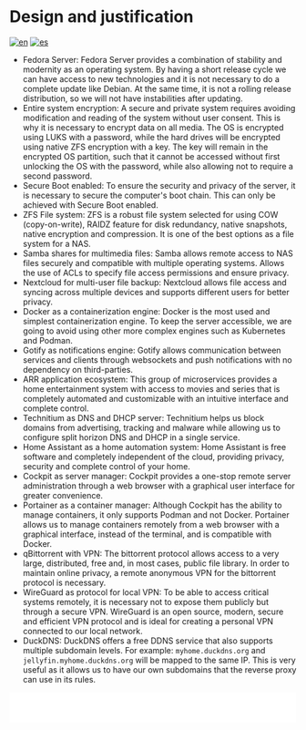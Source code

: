 # Design and justification

[![en](https://img.shields.io/badge/lang-en-blue.svg)](Design%20and%20justification.md)
[![es](https://img.shields.io/badge/lang-es-blue.svg)](Design%20and%20justification.es.md)

- Fedora Server: Fedora Server provides a combination of stability and modernity as an operating system. By having a short release cycle we can have access to new technologies and it is not necessary to do a complete update like Debian. At the same time, it is not a rolling release distribution, so we will not have instabilities after updating.
- Entire system encryption: A secure and private system requires avoiding modification and reading of the system without user consent. This is why it is necessary to encrypt data on all media. The OS is encrypted using LUKS with a password, while the hard drives will be encrypted using native ZFS encryption with a key. The key will remain in the encrypted OS partition, such that it cannot be accessed without first unlocking the OS with the password, while also allowing not to require a second password.
- Secure Boot enabled: To ensure the security and privacy of the server, it is necessary to secure the computer's boot chain. This can only be achieved with Secure Boot enabled.
- ZFS File system: ZFS is a robust file system selected for using COW (copy-on-write), RAIDZ feature for disk redundancy, native snapshots, native encryption and compression. It is one of the best options as a file system for a NAS.
- Samba shares for multimedia files: Samba allows remote access to NAS files securely and compatible with multiple operating systems. Allows the use of ACLs to specify file access permissions and ensure privacy.
- Nextcloud for multi-user file backup: Nextcloud allows file access and syncing across multiple devices and supports different users for better privacy.
- Docker as a containerization engine: Docker is the most used and simplest containerization engine. To keep the server accessible, we are going to avoid using other more complex engines such as Kubernetes and Podman.
- Gotify as notifications engine: Gotify allows communication between services and clients through websockets and push notifications with no dependency on third-parties.
- ARR application ecosystem: This group of microservices provides a home entertainment system with access to movies and series that is completely automated and customizable with an intuitive interface and complete control.
- Technitium as DNS and DHCP server: Technitium helps us block domains from advertising, tracking and malware while allowing us to configure split horizon DNS and DHCP in a single service.
- Home Assistant as a home automation system: Home Assistant is free software and completely independent of the cloud, providing privacy, security and complete control of your home.
- Cockpit as server manager: Cockpit provides a one-stop remote server administration through a web browser with a graphical user interface for greater convenience.
- Portainer as a container manager: Although Cockpit has the ability to manage containers, it only supports Podman and not Docker. Portainer allows us to manage containers remotely from a web browser with a graphical interface, instead of the terminal, and is compatible with Docker.
- qBittorrent with VPN: The bittorrent protocol allows access to a very large, distributed, free and, in most cases, public file library. In order to maintain online privacy, a remote anonymous VPN for the bittorrent protocol is necessary.
- WireGuard as protocol for local VPN: To be able to access critical systems remotely, it is necessary not to expose them publicly but through a secure VPN. WireGuard is an open source, modern, secure and efficient VPN protocol and is ideal for creating a personal VPN connected to our local network.
- DuckDNS: DuckDNS offers a free DDNS service that also supports multiple subdomain levels. For example: `myhome.duckdns.org` and `jellyfin.myhome.duckdns.org` will be mapped to the same IP. This is very useful as it allows us to have our own subdomains that the reverse proxy can use in its rules.

[<img width="33.3%" src="buttons/prev-Features.svg" alt="Features">](Features.md)[<img width="33.3%" src="buttons/jump-Index.svg" alt="Index">](README.md)[<img width="33.3%" src="buttons/next-Minimum prerequisites.svg" alt="Minimum prerequisites">](Minimum%20prerequisites.md)
